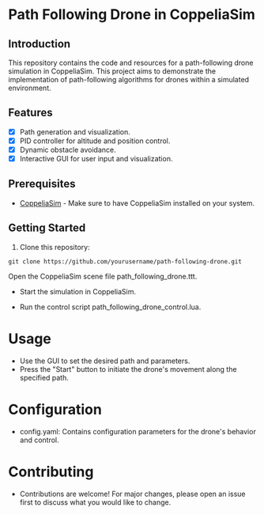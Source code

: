 # Path Following Drone in CoppeliaSim

## Introduction

This repository contains the code and resources for a path-following drone simulation in CoppeliaSim. This project aims to demonstrate the implementation of path-following algorithms for drones within a simulated environment.

## Features

- [x] Path generation and visualization.
- [x] PID controller for altitude and position control.
- [x] Dynamic obstacle avoidance.
- [x] Interactive GUI for user input and visualization.

## Prerequisites

- [CoppeliaSim](https://www.coppeliarobotics.com/) - Make sure to have CoppeliaSim installed on your system.

## Getting Started

1. Clone this repository:

```
git clone https://github.com/yourusername/path-following-drone.git
```
Open the CoppeliaSim scene file path_following_drone.ttt.

- Start the simulation in CoppeliaSim.

- Run the control script path_following_drone_control.lua.

# Usage
- Use the GUI to set the desired path and parameters.
- Press the "Start" button to initiate the drone's movement along the specified path.
# Configuration
- config.yaml: Contains configuration parameters for the drone's behavior and control.
# Contributing
- Contributions are welcome! For major changes, please open an issue first to discuss what you would like to change.

